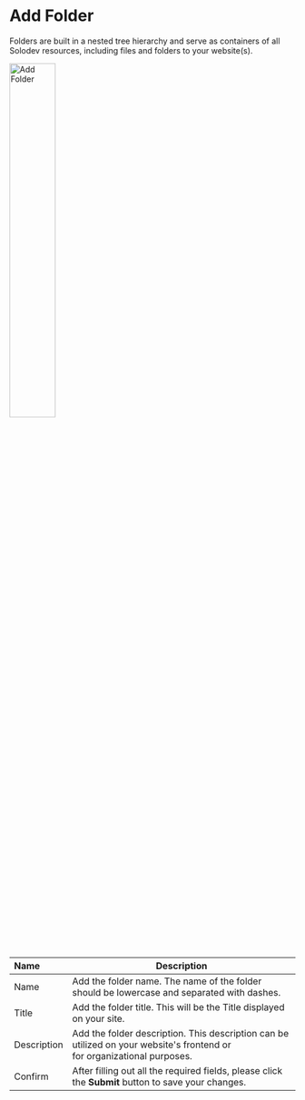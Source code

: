 # Add Folder

Folders are built in a nested tree hierarchy and serve as containers of all Solodev resources, including files and folders to your website(s).

<img src="/static/images/folders/add-folder.jpg" alt="Add Folder" style="width: 40%;"></a>

**Name** | **Description**
:--- | ---
Name | Add the folder name. The name of the folder should be lowercase and separated with dashes.
Title | Add the folder title. This will be the Title displayed on your site. 
Description | Add the folder description. This description can be utilized on your website's frontend or<br> for organizational purposes.
Confirm | After filling out all the required fields, please click the **Submit** button to save your changes.